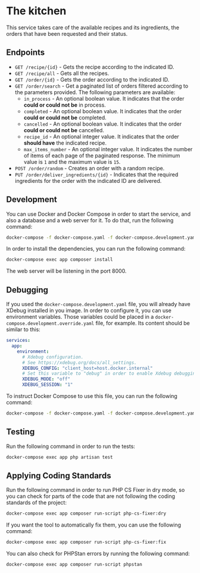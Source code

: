 # The kitchen

This service takes care of the available recipes and its ingredients, the orders that have been requested and their
status.

## Endpoints

- `GET /recipe/{id}` - Gets the recipe according to the indicated ID.
- `GET /recipe/all` - Gets all the recipes.
- `GET /order/{id}` - Gets the order according to the indicated ID.
- `GET /order/search` - Get a paginated list of orders filtered according to the parameters provided. The following
  parameters are available:
    - `in_process` - An optional boolean value. It indicates that the order **could or could not be** in process.
    - `completed` - An optional boolean value. It indicates that the order **could or could not be** completed.
    - `cancelled` - An optional boolean value. It indicates that the order **could or could not be** cancelled.
    - `recipe_id` - An optional integer value. It indicates that the order **should have** the indicated recipe.
    - `max_items_number` - An optional integer value. It indicates the number of items of each page of the paginated
      response. The minimum value is `1` and the maximum value is `15`.
- `POST /order/random` - Creates an order with a random recipe.
- `PUT /order/deliver_ingredients/{id}` - Indicates that the required ingredients for the order with the indicated 
  ID are delivered.

## Development

You can use Docker and Docker Compose in order to start the service, and also a database and a web server for it. To do
that, run the following command:

```bash
docker-compose -f docker-compose.yaml -f docker-compose.development.yaml up -d
```

In order to install the dependencies, you can run the following command:

```bash
docker-compose exec app composer install
```

The web server will be listening in the port 8000.

## Debugging

If you used the `docker-compose.development.yaml` file, you will already have XDebug installed in you image. In order to
configure it, you can use environment variables. Those variables could be placed in
a `docker-compose.development.override.yaml` file, for example. Its content should be similar to this:

```yaml
services:
  app:
    environment:
      # Xdebug configuration.
      # See https://xdebug.org/docs/all_settings.
      XDEBUG_CONFIG: "client_host=host.docker.internal"
      # Set this variable to "debug" in order to enable Xdebug debugging.
      XDEBUG_MODE: "off"
      XDEBUG_SESSION: "1"
```

To instruct Docker Compose to use this file, you can run the following command:

```bash
docker-compose -f docker-compose.yaml -f docker-compose.development.yaml -f docker-compose.development.override.yaml up -d
```

## Testing

Run the following command in order to run the tests:

```bash
docker-compose exec app php artisan test
```

## Applying Coding Standards

Run the following command in order to run PHP CS Fixer in dry mode, so you can check for parts of the code that are not
following the coding standards of the project:

```bash
docker-compose exec app composer run-script php-cs-fixer:dry
```

If you want the tool to automatically fix them, you can use the following command:

```bash
docker-compose exec app composer run-script php-cs-fixer:fix
```

You can also check for PHPStan errors by running the following command:

```bash
docker-compose exec app composer run-script phpstan
```
